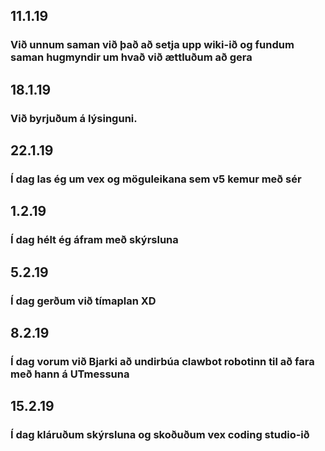 ## 11.1.19
### Við unnum saman við það að setja upp wiki-ið og fundum saman hugmyndir um hvað við ættluðum að gera

## 18.1.19
### Við byrjuðum á lýsinguni.

## 22.1.19
### Í dag las ég um vex og möguleikana sem v5 kemur með sér

## 1.2.19
### Í dag hélt ég áfram með skýrsluna

## 5.2.19
### Í dag gerðum við tímaplan XD

## 8.2.19
### Í dag vorum við Bjarki að undirbúa clawbot robotinn til að fara með hann á UTmessuna

## 15.2.19
### Í dag kláruðum skýrsluna og skoðuðum vex coding studio-ið
